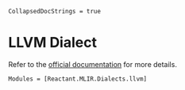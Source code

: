 ```@meta
CollapsedDocStrings = true
```

# LLVM Dialect

Refer to the [official documentation](https://mlir.llvm.org/docs/Dialects/LLVM/) for
more details.

```@autodocs
Modules = [Reactant.MLIR.Dialects.llvm]
```
